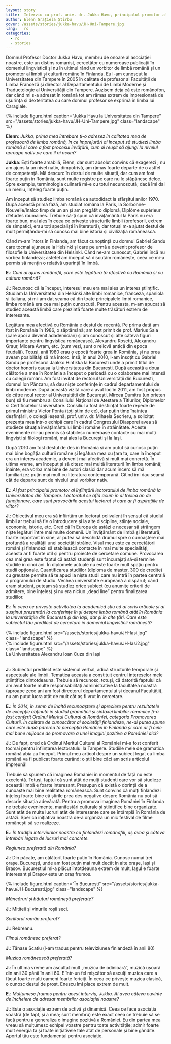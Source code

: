 ```yaml
---
layout: story
title:  Interviu cu prof. univ. dr. Jukka Havu, principalul promotor al înființării lectoratului de limba română la Universitatea din Tampere
author: Elenn Grațiela Știrbu
cover: /assets/stories/jukka-havu/JH-Uni-Tampere.jpg
lang:   ro
categories:
  - ro
  - stories
---
```

 
Domnul Profesor Doctor Jukka Havu, membru de onoare al asociației noastre, este un distins romanist, cercetător cu numeroase publicații în domeniul lingvisticii și nu în ultimul rând un vorbitor de limbă română și un promotor al limbii și culturii române în Finlanda.
Eu l-am cunoscut la Universitatea din Tampere în 2005 în calitate de profesor al Facultății de Limba Franceză și director al Departamentului de Limbi Moderne și Traductologie al Universității din Tampere. Auzisem deja că este românofon, dar când mi s-a adresat în română tot am rămas extrem de impresionată de ușurința și dexteritatea cu care domnul profesor se exprimă în limba lui Caragiale.
 
<div class="row">
  <div class="col-md-6 col-md-offset-3">
    {% include figure.html caption="Jukka Havu la Universitatea din Tampere" src="/assets/stories/jukka-havu/JH-Uni-Tampere.jpg" class="landscape" %}
  </div>
</div>
 
__Elenn__: _Jukka, prima mea întrebare ți-o adresez în calitatea mea de profesoară de limba română, în ce împrejurări ai început să studiezi limba română și care a fost procesul învățării, cum ai reușit să ajungi la nivelul aproape nativ pe care îl ai acum?_
 
__Jukka__: Ești foarte amabilă, Elenn, dar sunt absolut convins că exagerezi ; nu am ajuns la un nivel nativ, dimpotrivă, am rămas foarte departe de o astfel de competență. Mă descurc în destul de multe situații, dar cum am fost foarte puțin în România, sunt multe registre pe care nu le stăpânesc deloc. Spre exemplu, terminologia culinară mi-e cu totul necunoscută; dacă îmi dai un meniu, înțeleg foarte puțin.
 
Am început să studiez limba română ca autodidact la sfârșitul anilor 1970. După această primă fază, am studiat româna la Paris, la Sorbonne-Nouvelle/Inalco timp de un an și am pregătit o diplomă, Diplôme supérieur d’études roumaines. Trebuie să-ți spun că învățământul la Paris nu era foarte bun, mai ales în ceea ce privește structurile limbii (profesorii, extrem de simpatici, erau toți specialiști în literatură), dar totuși m-a ajutat destul de mult permițându-mi să cunosc mai bine istoria și civilizația românească.
 
Când m-am întors în Finlanda, am făcut cunoștință cu domnul Gabriel Sandu care tocmai ajunsese la Helsinki și care pe urmă a devenit profesor de filosofie la Universitatea din Helsinki. Când ne-am cunoscut, Gabriel încă nu vorbea finlandeza; astefel am început să discutăm românește, ceea ce mi-a permis să mențin o relativă ușurință în limbă.
 
__E.__: _Cum ai ajuns românofil, care este legătura ta afectivă cu România și cu cultura română?_
 
__J.__: Recunosc că la început, interesul meu era mai ales un interes științific. Studiam la Universitatea din Helsinki alte limbi romanice, franceza, spaniola și italiana, și mi-am dat seama că din toate principalele limbi romanice, limba română era cea mai puțin cunoscută. Pentru aceasta, m-am apucat să studiez această limbă care prezintă foarte multe trăsături extrem de interesante.
 
Legătura mea afectivă cu România e destul de recentă. Pe prima dată am fost în România în 1986, o săptămână; am fost primit de prof. Marius Sala (care apoi a devenit adademician) și am cunoscut și alte câteva figuri importante pentru lingvistica românească, Alexandru Rosetti, Alexandru Graur, Mioara Avram, etc. (cum vezi, sunt o relicvă antică din epoca feudală). Totuși, anii 1980 erau o epocă foarte grea în România, și nu prea aveam posibilități să mă întorc. Însă, în anul 2010, l-am însoțit cu Gabriel Sandu pe profesorul Jaakko Hintikka la București unde a primit titlul de doctor honoris causa la Universitatea din București. După această a doua călătorie a mea în România a început o perioadă cu o colaborare mai intensă cu colegii români. Am fost invitat de rectorul Universității din București, domnul Ion Pânzaru, să dau niște conferințe în cadrul departamentului de limbi moderne. După această vizită care a avut loc în 2011, am fost propus de către noul rector al Universității din București, Mircea Dumitru (un prieten bun) să fiu membru al Consiliului Naţional de Atestare a Titlurilor, Diplomelor si Certificatelor Universitare. Consiliul a fost desființat foarte repede de primul ministru Victor Ponta (toți știm de ce), dar puțin timp înaintea desfințării, o colegă ieșeană, prof. univ. dr. Mihaela Secrieru, a solicitat prezența mea într-o echipă care în cadrul Congresului Diasporei avea să studieze situația învățământului limbii române în străinătate. Aceste evenimente mi-au permis să stabilesc numeroase contacte cu mai mulți lingviști și filologi români, mai ales la București și la Iași.
 
După 2010 am fost destul de des în România și am putut să cunosc puțin mai bine bogăția culturii române și legătura mea cu țara ta, care la început era un interes academic, a devenit mai afectivă și mult mai concretă. În ultima vreme, am început și să citesc mai multă literatură îm limba română; înainte, era vorba mai bine de autori clasici dar acum încerc să mă familiarizez puțin mai mult cu literatura contemporană. Citind îmi dau seamă cât de departe sunt de nivelul unui vorbitor nativ.
 
__E.__: _Ai fost principalul promotor al înființării lectoratului de limba română la Universitatea din Tampere. Lectoratul se află acum în al treilea an de funcționare, care sunt provocările acestui lectorat și care ar fi aspirațiile de viitor?_
 
__J.__: Obiectivul meu era să înființăm un lectorat polivalent în sensul că studiul limbii ar trebui să fie o întroducere și la alte discipline, stiințe sociale, economie, istorie, etc. Cred că în Europa de astăzi e necesar să strângem niște legături între mai multe domenii. Un învățământ de limbă și literatură, foarte important în sine, ar putea să deschidă drumul spre o cunoaștere mai profundă a realității unei societăți străine. Visul meu este ca cercetătorii români și finlandezi să stabilească contacte în mai multe specialități; aceasta ar fi foarte util și pentru proiecte de cercetare comune. Provocarea cea mai grea este faptul că astăzi studenții sunt încurajați să-și termine studiile în cinci ani. În diplomele actuale nu este foarte mult spațiu pentru studii opționale. Cuantificarea studiilor (diploma de master, 300 de credite) cu greutate permite să te apuci la niște studii care nu intră în partea centrală a programului de studiu. Vechea universitate europeană a dispărut; când eram student, puteam să studiez orice subiect (cu anumite criterii de admitere, bine înțeles) și nu era niciun „dead line” pentru finalizarea studiilor.
 
__E.__: _În ceea ce privește activitatea ta academică știu că ai scris articole și ai susținut prezentări la conferințe în și despre limba română atât în România la universitățile din București și din Iași, dar și în alte țări. Care este subiectul tău predilect de cercetare în domeniul lingvisticii românești?_

<div class="row">
  <div class="col-md-6">
    {% include figure.html src="/assets/stories/jukka-havu/JH-Iasi.jpg" class="landscape" %}
  </div>
  <div class="col-md-6">
    {% include figure.html src="/assets/stories/jukka-havu/JH-Iasi2.jpg" class="landscape" %}
  </div>
  <div class="text-center">La Universitatea Alexandru Ioan Cuza din Iași</div>
  <br>
</div>

__J.__: Subiectul predilect este sistemul verbal, adică structurile temporale și aspectuale ale limbii. Tematica aceasta a constituit centrul intereselor mele științifice dintotdeauna. Trebuie să recunosc, totuși, că datorită faptului că am avut foarte multe responsabilități administrative la facultatea noastră (aproape zece ani am fost directorul departamentului și decanul Facultății), nu am putut lucra atât de mult cât aș fi vrut în cercetare.
 
__E.__: _În 2014, în semn de înaltă recunoaştere şi apreciere pentru rezultatele de excepţie obţinute în studiul gramaticii şi sintaxei limbilor romanice ți-a fost conferit Ordinul Meritul Cultural al României, categoria Promovarea Culturii. În calitate de cunoscător al societății finlandeze, ne-ai putea spune care este după părerea ta percepția României în Finlanda și care ar fi cele mai bune mijloace de promovare a unei imagini pozitive a României aici?_
 
__J.__: De fapt, cred că Ordinul Meritul Cultural al României mi-a fost conferit tocmai pentru înființarea lectoratului la Tampere. Studiile mele de gramatica română abia au început. Primul meu articol despre un subiect legat cu limba română va fi publicat foarte curând; o știi bine căci am scris articolul împreună!
 
Trebuie să spunem că imaginea României în momentul de față nu este excelentă. Totuși, faptul că sunt atât de mulți studenți care vor să studieze această limbă e foarte interesant. Presupun că există o dorință de a cunoaște mai bine realitatea românească. Sunt convins că mulți finlandezi înțeleg foarte bine că știrile prea des negative despre România nu pot să descrie situația adevărată. Pentru a promova imaginea României în Finlanda ne trebuie evenimente, manifestări culturale și științifice bine organizate. Sunt atât de multe lucruri atât de interesante care se întâmplă în România de astăzi. Sper ca inițiativa noastră de-a organiza un mic festival de filme românești să se realizeze.
 
__E.__:  _În tradiția interviurilor noastre cu finlandezi românofili, aș avea și câteva întrebări legate de lucruri mai concrete._

_Regiunea preferată din România?_

__J.__: Din păcate, am călătorit foarte puțin în România. Cunosc numai trei orașe, București, unde am fost puțin mai mult decât în alte orașe, Iași și Brașov. Bucureștiul mi-a plăcut întotdeauna extrem de mult, Iașul e foarte interesant și Brașov este un oraș frumos.

<div class="row">
  <div class="col-md-6 col-md-offset-3">
    {% include figure.html caption="În București" src="/assets/stories/jukka-havu/JH-Bucuresti.jpg" class="landscape" %}
  </div>
</div>
 
_Mâncăruri și băuturi românești preferate?_

__J.__: Mititeii și vinurile roșii seci.

_Scriitorul român preferat?_

__J.__: Rebreanu.

_Filmul românesc preferat?_

__J.__: Tănase Scatiu (l-am tradus pentru televiziunea finlandeză în anii 80)

_Muzica românească preferată?_

__J.__: În ultima vreme am ascultat mult „muzica de odinioară”, muzică ușoară din anii 30 până în anii 60. E într-un fel mișcător să asculți muzica care a făcut foarte mulți oameni foarte fericiți. În ceea ce privește muzica clasică, o cunosc destul de prost. Enescu îmi place extrem de mult.
 
__E.__: _Mulțumesc frumos pentru acest interviu, Jukka. Ai avea câteva cuvinte de încheiere de adresat membrilor asociației noastre?_
 
__J.__: Este o asociație extrem de activă și dinamică. Ceea ce face asociația voastră (de fapt, și a mea; sunt membru) este exact ceea ce trebuie să se facă pentru a generaliza o imagine pozitivă a României. Eu din partea mea vreau să mulțumesc echipei voastre pentru toate activitățile; admir foarte mult energia ta și toate inițiativele tale atât de personale și bine gândite. Aportul tău este fundamental pentru asociație.
 